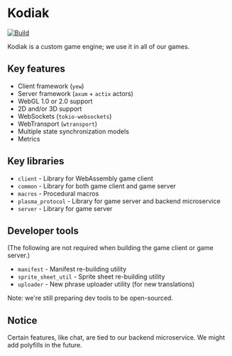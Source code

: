 # Kodiak

[![Build](https://github.com/SoftbearStudios/kodiak/actions/workflows/build.yml/badge.svg)](https://github.com/SoftbearStudios/kodiak/actions/workflows/build.yml) 

Kodiak is a custom game engine; we use it in all of our games.

## Key features

- Client framework (`yew`)
- Server framework (`axum` + `actix` actors)
- WebGL 1.0 or 2.0 support
- 2D and/or 3D support
- WebSockets (`tokio-websockets`)
- WebTransport (`wtransport`)
- Multiple state synchronization models
- Metrics

## Key libraries

* `client` - Library for WebAssembly game client
* `common` - Library for both game client and game server
* `macros` - Procedural macros
* `plasma_protocol` - Library for game server and backend microservice
* `server` - Library for game server

## Developer tools

(The following are not required when building the game client or game server.)

* `manifest` - Manifest re-building utility
* `sprite_sheet_util` - Sprite sheet re-building utility
* `uploader` - New phrase uploader utility (for new translations)

Note: we're still preparing dev tools to be open-sourced.

## Notice

Certain features, like chat, are tied to our backend microservice. We might add
polyfills in the future.
